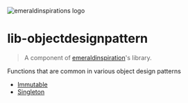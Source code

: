 ![emeraldinspirations logo](http://vps56132.vps.ovh.ca/logo.gitHub.png)

# lib-objectdesignpattern
> A component of [emeraldinspiration](https://github.com/emeraldinspirations)'s library.

Functions that are common in various object design patterns

* [Immutable](https://github.com/emeraldinspirations/lib-objectdesignpattern-immutable)
* [Singleton](https://github.com/emeraldinspirations/lib-objectdesignpattern-singleton)
